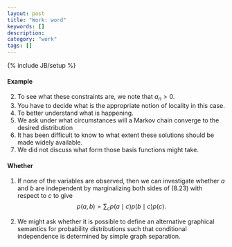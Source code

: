 ```yaml
---
layout: post
title: "Work: word"
keywords: []
description: 
category: "work"
tags: []
---
```

{% include JB/setup %}

#### Example
2. To see what these constraints are, we note that $a_n \gt 0$.
3. You have to decide what is the appropriate notion of locality in this case.
4. To better understand what is happening.
5. We ask under what circumstances will a Markov chain converge to the desired distribution
6. It has been difficult to know to what extent these solutions should be made
widely available.
7. We did not discuss what form those basis functions might take. 



#### Whether
1. If none of the variables are observed, then we can investigate whether $a$ and $b$ are
independent by marginalizing both sides of (8.23) with respect to $c$ to give
$$
p(a, b)=\sum_{c} p(a \mid c) p(b \mid c) p(c) \textstyle{.}
$$

2. We might ask whether it is possible to define an alternative graphical
   semantics for probability distributions such that conditional independence
   is determined by simple graph separation.
